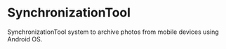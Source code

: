 # SynchronizationTool
SynchronizationTool system to archive photos from mobile devices using Android OS.
#
